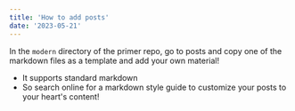 ```yaml
---
title: 'How to add posts'
date: '2023-05-21'
---
```


In the `modern` directory of the primer repo, go to posts and copy one of the markdown files as a template and add your own material!

- It supports standard markdown
- So search online for a markdown style guide to customize your posts to your heart's content!

